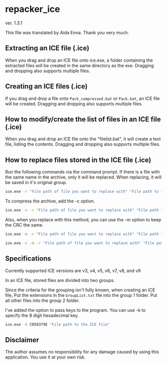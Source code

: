 # repacker_ice

ver. 1.3.1

This file was translated by Aida Enna. Thank you very much.

## Extracting an ICE file (.ice)

When you drag and drop an ICE file onto ice.exe,
a folder containing the extracted files will be created in the same directory as the exe.
Dragging and dropping also supports multiple files.

## Creating an ICE files (.ice)

If you drag and drop a file onto `Pack_compressed.bat` or `Pack.bat`,
an ICE file will be created.
Dragging and dropping also supports multiple files.

## How to modify/create the list of files in an ICE file (.ice)

When you drag and drop an ICE file onto the "filelist.bat",
it will create a text file, listing the contents.
Dragging and dropping also supports multiple files.

## How to replace files stored in the ICE file (.ice)

Run the following commands via the command prompt.
If there is a file with the same name in the archive, only it will be replaced.
When replacing, it will be saved in it's original group.

```bat
ice.exe -r "File path of file you want to replace with" "File path to the ICE File"
```

To compress the archive, add the -c option.

```bat
ice.exe -c -r "File path of file you want to replace with" "File path to the ICE File"
```

Also, when you replace with this method, you can use the -m option to keep the CRC the same.

```bat
ice.exe -m -r "File path of file you want to replace with" "File path to the ICE File"

ice.exe -c -m -r "File path of file you want to replace with" "File path to the ICE File"
```

## Specifications

Currently supported ICE versions are v3, v4, v5, v6, v7, v8, and v9

In an ICE file, stored files are divided into two groups.

Since the criteria for the grouping isn't fully known, when creating an ICE file,
Put the extensions in the `GroupList.txt` file into the group 1 folder.
Put all other files into the group 2 folder.

I've added the option to pass keys to the program. You can use -k to specify the
8 digit hexadecimal key.

```bat
ice.exe -k CD50379E "File path to the ICE File"
```

## Disclaimer

The author assumes no responsibility for any damage caused by using this application.
You use it at your own risk.
